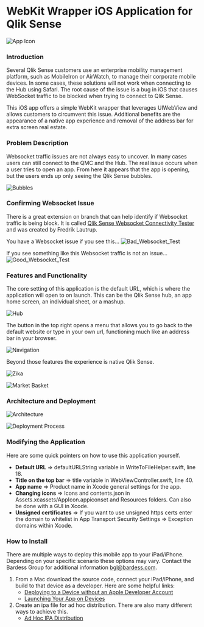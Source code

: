 # WebKit Wrapper iOS Application for Qlik Sense

![App Icon](/screenshots/app_icon.png?raw=true "App Icon")

### Introduction

Several Qlik Sense customers use an enterprise mobility management platform, such as MobileIron or AirWatch, to manage their corporate mobile devices. In some cases, these solutions will not work when connecting to the Hub using Safari. The root cause of the issue is a bug in iOS that causes WebSocket traffic to be blocked when trying to connect to Qlik Sense.

This iOS app offers a simple WebKit wrapper that leverages UIWebView and allows customers to circumvent this issue. Additional benefits are the appearance of a native app experience and removal of the address bar for extra screen real estate.

### Problem Description
Websocket traffic issues are not always easy to uncover. In many cases users can still connect to the QMC and the Hub. The real issue occurs when a user tries to open an app. From here it appears that the app is opening, but the users ends up only seeing the Qlik Sense bubbles. 

![Bubbles](/screenshots/Bubbles.png?raw=true "Bubbles")

### Confirming Websocket Issue
There is a great extension on branch that can help identify if Websocket traffic is being block. It is called 
[Qlik Sense Websocket Connectivity Tester](http://branch.qlik.com/#!/project/56728f52d1e497241ae69865) and was created by Fredrik Lautrup.

You have a Websocket issue if you see this...
![Bad_Websocket_Test](/screenshots/Bad_Websocket_Test.png?raw=true "Bad_Websocket_Test")

If you see something like this Websocket traffic is not an issue...
![Good_Websocket_Test](/screenshots/Good_Websocket_Test.png?raw=true "Good_Websocket_Test")


### Features and Functionality

The core setting of this application is the default URL, which is where the application will open to on launch. This can be the Qlik Sense hub, an app home screen, an individual sheet, or a mashup.

![Hub](/screenshots/hub.png?raw=true "Hub")

The button in the top right opens a menu that allows you to go back to the default website or type in your own url, functioning much like an address bar in your browser.

![Navigation](/screenshots/navigation.png?raw=true "Navigation")

Beyond those features the experience is native Qlik Sense.

![Zika](/screenshots/zika.png?raw=true "Zika")

![Market Basket](/screenshots/market_basket.png?raw=true "Market Basket")

### Architecture and Deployment

![Architecture](/screenshots/architecture.png?raw=true "Architecture")

![Deployment Process](/screenshots/deployment_process.png?raw=true "Deployment Process")

### Modifying the Application

Here are some quick pointers on how to use this application yourself.

* **Default URL** => defaultURLString variable in WriteToFileHelper.swift, line 18.
* **Title on the top bar** => title variable in WebViewController.swift, line 40.
* **App name** => Product name in Xcode general settings for the app.
* **Changing icons** => Icons and contents.json in Assets.xcassets/AppIcon.appiconset and Resources folders. Can also be done with a GUI in Xcode.
* **Unsigned certificates** => If you want to use unsigned https certs enter the domain to whitelist in  App Transport Security Settings => Exception domains within Xcode.

### How to Install

There are multiple ways to deploy this mobile app to your iPad/iPhone. Depending on your specific scenario these options may vary. Contact the Bardess Group for additional information bgl@bardess.com.
1.	From a Mac download the source code, connect your iPad/iPhone, and build to that device as a developer. Here are some helpful links:
    * [Deploying to a Device without an Apple Developer Account](http://blog.ionic.io/deploying-to-a-device-without-an-apple-developer-account/)
    * [Launching Your App on Devices](https://developer.apple.com/library/content/documentation/IDEs/Conceptual/AppDistributionGuide/LaunchingYourApponDevices/LaunchingYourApponDevices.html)
2.	Create an ipa file for ad hoc distribution. There are also many different ways to achieve this.
    * [Ad Hoc IPA Distribution](https://coderwall.com/p/r5jzzw/creating-an-itunes-ipa-file-for-ad-hoc-distribution-in-30-steps-xcode-for-ios)
